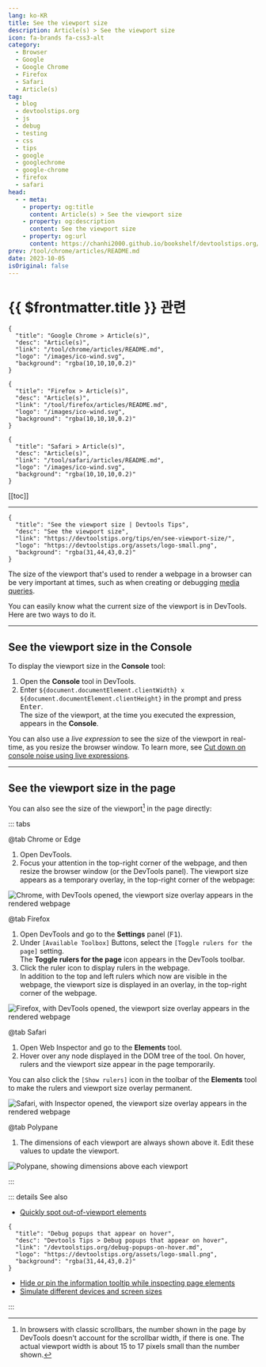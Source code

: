 ```yaml
---
lang: ko-KR
title: See the viewport size
description: Article(s) > See the viewport size
icon: fa-brands fa-css3-alt
category: 
  - Browser
  - Google
  - Google Chrome
  - Firefox
  - Safari
  - Article(s)
tag: 
  - blog
  - devtoolstips.org
  - js
  - debug
  - testing
  - css
  - tips
  - google
  - googlechrome
  - google-chrome
  - firefox
  - safari
head:
  - - meta:
    - property: og:title
      content: Article(s) > See the viewport size
    - property: og:description
      content: See the viewport size
    - property: og:url
      content: https://chanhi2000.github.io/bookshelf/devtoolstips.org/see-viewport-size.html
prev: /tool/chrome/articles/README.md
date: 2023-10-05
isOriginal: false
---
```


# {{ $frontmatter.title }} 관련

```component VPCard
{
  "title": "Google Chrome > Article(s)",
  "desc": "Article(s)",
  "link": "/tool/chrome/articles/README.md",
  "logo": "/images/ico-wind.svg",
  "background": "rgba(10,10,10,0.2)"
}
```

```component VPCard
{
  "title": "Firefox > Article(s)",
  "desc": "Article(s)",
  "link": "/tool/firefox/articles/README.md",
  "logo": "/images/ico-wind.svg",
  "background": "rgba(10,10,10,0.2)"
}
```

```component VPCard
{
  "title": "Safari > Article(s)",
  "desc": "Article(s)",
  "link": "/tool/safari/articles/README.md",
  "logo": "/images/ico-wind.svg",
  "background": "rgba(10,10,10,0.2)"
}
```

[[toc]]

---

```component VPCard
{
  "title": "See the viewport size | Devtools Tips",
  "desc": "See the viewport size",
  "link": "https://devtoolstips.org/tips/en/see-viewport-size/",
  "logo": "https://devtoolstips.org/assets/logo-small.png",
  "background": "rgba(31,44,43,0.2)"
}
```

The size of the viewport that's used to render a webpage in a browser can be very important at times, such as when creating or debugging [<FontIcon icon="fa-brands fa-firefox"/>media queries](https://developer.mozilla.org/docs/Web/CSS/CSS_media_queries/Using_media_queries).

You can easily know what the current size of the viewport is in DevTools. Here are two ways to do it.

---

## See the viewport size in the Console

To display the viewport size in the **Console** tool:

1. Open the **Console** tool in DevTools.
2. Enter `${document.documentElement.clientWidth} x ${document.documentElement.clientHeight}` in the prompt and press <kbd>Enter</kbd>.<br/>The size of the viewport, at the time you executed the expression, appears in the **Console**.

You can also use a *live expression* to see the size of the viewport in real-time, as you resize the browser window. To learn more, see [Cut down on console noise using live expressions](https://devtoolstips.org/tips/en/live-expressions).

---

## See the viewport size in the page

You can also see the size of the viewport[^1] in the page directly:

::: tabs

@tab <FontIcon icon="fa-brands fa-chrome"/>Chrome or <FontIcon icon="fa-brands fa-edge"/>Edge

1. Open DevTools.
2. Focus your attention in the top-right corner of the webpage, and then resize the browser window (or the DevTools panel).
The viewport size appears as a temporary overlay, in the top-right corner of the webpage:

![<FontIcon icon="fa-brands fa-chrome"/>Chrome, with DevTools opened, the viewport size overlay appears in the rendered webpage](https://devtoolstips.org/assets/img/see-viewport-size-chrome.png)

@tab <FontIcon icon="fa-brands fa-firefox-browser"/>Firefox

1. Open DevTools and go to the **Settings** panel (<kbd>F1</kbd>).
2. Under <FontIcon icon="iconfont icon-select"/>`[Available Toolbox]` Buttons, select the <FontIcon icon="iconfont icon-select"/>`[Toggle rulers for the page]` setting.<br/>The **Toggle rulers for the page** icon appears in the DevTools toolbar.
3. Click the ruler icon to display rulers in the webpage.<br/> In addition to the top and left rulers which now are visible in the webpage, the viewport size is displayed in an overlay, in the top-right corner of the webpage.

![<FontIcon icon="fa-brands fa-firefox-browser"/>Firefox, with DevTools opened, the viewport size overlay appears in the rendered webpage](https://devtoolstips.org/assets/img/see-viewport-size-firefox.png)

@tab <FontIcon icon="fa-brands fa-safari"/>Safari

1. Open Web Inspector and go to the **Elements** tool.
2. Hover over any node displayed in the DOM tree of the tool.
On hover, rulers and the viewport size appear in the page temporarily.

You can also click the <FontIcon icon="iconfont icon-select"/>`[Show rulers]` icon in the toolbar of the **Elements** tool to make the rulers and viewport size overlay permanent.

![<FontIcon icon="fa-brands fa-safari"/>Safari, with Inspector opened, the viewport size overlay appears in the rendered webpage](https://devtoolstips.org/assets/img/see-viewport-size-safari.png)

@tab Polypane

1. The dimensions of each viewport are always shown above it. Edit these values to update the viewport.

![Polypane, showing dimensions above each viewport](https://devtoolstips.org/assets/img/see-viewport-size-polypane.png)

:::

::: details See also

- [Quickly spot out-of-viewport elements](https://devtoolstips.org/tips/en/spot-out-of-viewport-elements) <!-- TODO: add VPCard -->

```component VPCard
{
  "title": "Debug popups that appear on hover",
  "desc": "Devtools Tips > Debug popups that appear on hover",
  "link": "/devtoolstips.org/debug-popups-on-hover.md",
  "logo": "https://devtoolstips.org/assets/logo-small.png",
  "background": "rgba(31,44,43,0.2)"
}
```

- [Hide or pin the information tooltip while inspecting page elements](https://devtoolstips.org/tips/en/hide-or-pin-inspect-info-tooltip) <!-- TODO: add VPCard -->
- [Simulate different devices and screen sizes](https://devtoolstips.org/tips/en/simulate-devices) <!-- TODO: add VPCard -->

:::

[^1]: In browsers with classic scrollbars, the number shown in the page by DevTools doesn't account for the scrollbar width, if there is one. The actual viewport width is about 15 to 17 pixels small than the number shown.

